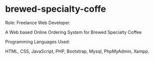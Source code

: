 # brewed-specialty-coffe
Role: Freelance Web Developer.

A Web based Online Ordering System for Brewed Specialty Coffee

Programming Languages Used:

HTML, CSS, JavaScript, PHP, Bootstrap, Mysql, PhpMyAdmin, Xampp.
